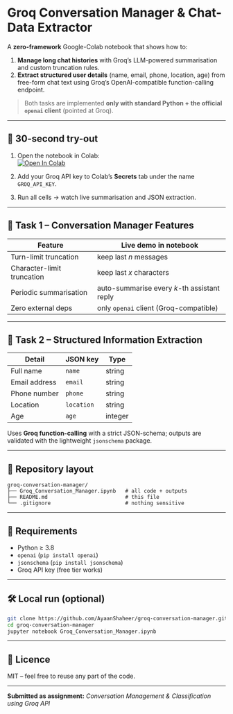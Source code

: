 # Groq Conversation Manager & Chat-Data Extractor

A **zero-framework** Google-Colab notebook that shows how to:

1. **Manage long chat histories** with Groq’s LLM-powered summarisation and custom truncation rules.  
2. **Extract structured user details** (name, email, phone, location, age) from free-form chat text using Groq’s OpenAI-compatible function-calling endpoint.

> Both tasks are implemented **only with standard Python + the official `openai` client** (pointed at Groq).

---

## 🚀 30-second try-out
1. Open the notebook in Colab:  
   [![Open In Colab](https://colab.research.google.com/assets/colab-badge.svg)](https://colab.research.google.com/github/AyaanShaheer/groq-conversation-manager/blob/main/Groq_Conversation_Manager.ipynb)

2. Add your Groq API key to Colab’s **Secrets** tab under the name `GROQ_API_KEY`.  
3. Run all cells → watch live summarisation and JSON extraction.

---

## 📌 Task 1 – Conversation Manager Features
| Feature | Live demo in notebook |
|---|---|
| Turn-limit truncation | keep last *n* messages |
| Character-limit truncation | keep last *x* characters |
| Periodic summarisation | auto-summarise every *k*-th assistant reply |
| Zero external deps | only `openai` client (Groq-compatible) |

---

## 📌 Task 2 – Structured Information Extraction
| Detail | JSON key | Type |
|---|---|---|
| Full name | `name` | string |
| Email address | `email` | string |
| Phone number | `phone` | string |
| Location | `location` | string |
| Age | `age` | integer |

Uses **Groq function-calling** with a strict JSON-schema; outputs are validated with the lightweight `jsonschema` package.

---

## 📁 Repository layout
```
groq-conversation-manager/
├── Groq_Conversation_Manager.ipynb   # all code + outputs
├── README.md                         # this file
└── .gitignore                        # nothing sensitive
```

---

## 🔑 Requirements
- Python ≥ 3.8  
- `openai` (`pip install openai`)  
- `jsonschema` (`pip install jsonschema`)  
- Groq API key (free tier works)

---

## 🛠️ Local run (optional)
```bash
git clone https://github.com/AyaanShaheer/groq-conversation-manager.git
cd groq-conversation-manager
jupyter notebook Groq_Conversation_Manager.ipynb
```

---

## 📜 Licence
MIT – feel free to reuse any part of the code.

---

**Submitted as assignment:** *Conversation Management & Classification using Groq API*
